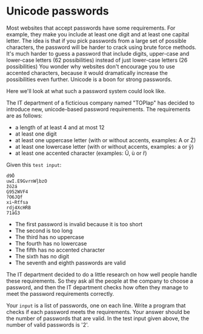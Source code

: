 # Unicode passwords

Most websites that accept passwords have some requirements. For example, they make you include at least one digit and at least one capital letter. The idea is that if you pick passwords from a large set of possible characters, the password will be harder to crack using brute force methods. It's much harder to guess a password that include digits, upper-case and lower-case letters (62 possibilities) instead of just lower-case letters (26 possibilities) You wonder why websites don't encourage you to use accented characters, because it would dramatically increase the possibilities even further. Unicode is a boon for strong passwords. 

Here we'll look at what such a password system could look like. 

The IT department of a ficticious company named "TOPlap" has decided to introduce new, unicode-based password requirements. The requirements are as follows:

- a length of at least 4 and at most 12
- at least one digit
- at least one uppercase letter (with or without accents, examples: A or Ż)
- at least one lowercase letter (with or without accents, examples: a or ŷ)
- at least one accented character (examples: Ű, ù or ř)

Given this `test input`:
```
d9Ō
uwI.E9GvrnWļbzO
žö2á
Ģ952WVF4
?O6JQf
xi~Rťfsa
rdj4XcHŔB
71äĜ3
```

* The first password is invalid because it is too short
* The second is too long
* The third has no uppercase
* The fourth has no lowercase
* The fifth has no accented character
* The sixth has no digit
* The seventh and eighth passwords are valid

The IT department decided to do a little research on how well people handle these requirements. So they ask all the people at the company to choose a password, and then the IT department checks how often they manage to meet the password requirements correctly.

Your `input` is a list of passwords, one on each line. Write a program that checks if each password meets the requirements. Your answer should be the number of passwords that are valid. In the test input given above, the number of valid passwords is '2'.